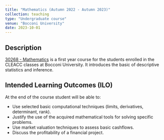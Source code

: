 ```yaml
---
title: "Mathematics (Autumn 2022 - Autumn 2023)"
collection: teaching
type: "Undergraduate course"
venue: "Bocconi University"
date: 2023-10-01
---
```


## Description
[30268 - Mathematics](https://didattica.unibocconi.it/ts/tsn_anteprima.php?cod_ins=30001&anno=2023&ric_cdl=TR07&IdPag=6896#classe21) is a first year course for the students enrolled in the CLEACC classes at Bocconi University. It introduces the basic of descriptive statistics and inference.

## Intended Learning Outcomes (ILO)
At the end of the course student will be able to:
- Use selected basic computational techniques (limits, derivatives, determinant, rank).
- Justify the use of the acquired mathematical tools for solving specific problems.
- Use market valuation techniques to assess basic cashflows.
- Discuss the profitability of a financial project.
